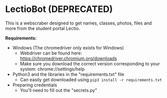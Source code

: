 # LectioBot (DEPRECATED)
This is a webscraber designed to get names, classes, photos, files and more from the student portal Lectio.


**Requirements:**
 - Windows (The chromedriver only exists for Windows)
   - Webdriver can be found here: https://chromedriver.chromium.org/downloads
   - Make sure you download the correct version corresponding to your system: chrome://settings/help
 - Python3 and the libraries in the "requirements.txt" file
   - Can easily get downloaded using ```pip3 install -r requirements.txt```
 - Preparing credentials
   - You'll need to fill out the "secrets.py" 
